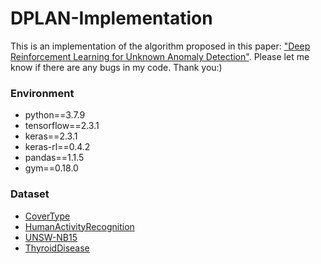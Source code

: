 # DPLAN-Implementation
This is an implementation of the algorithm proposed in this paper: ["Deep Reinforcement Learning for Unknown Anomaly Detection"](https://arxiv.org/pdf/2009.06847.pdf). Please let me know if there are any bugs in my code. Thank you:)
### Environment
* python==3.7.9
* tensorflow==2.3.1
* keras==2.3.1
* keras-rl==0.4.2
* pandas==1.1.5
* gym==0.18.0
### Dataset
* [CoverType](https://archive.ics.uci.edu/ml/datasets/covertype)
* [HumanActivityRecognition](https://archive.ics.uci.edu/ml/datasets/Human+Activity+Recognition+Using+Smartphones)
* [UNSW-NB15](https://cloudstor.aarnet.edu.au/plus/index.php/s/2DhnLGDdEECo4ys)
* [ThyroidDisease](https://archive.ics.uci.edu/ml/datasets/Thyroid+Disease)